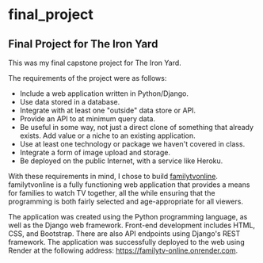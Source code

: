 # final_project
## Final Project for The Iron Yard

This was my final capstone project for The Iron Yard. 


The requirements of the project were as follows:
- Include a web application written in Python/Django.
- Use data stored in a database.
- Integrate with at least one "outside" data store or API.
- Provide an API to at minimum query data.
- Be useful in some way, not just a direct clone of something that already exists. Add value or a niche to an existing application.
- Use at least one technology or package we haven't covered in class.
- Integrate a form of image upload and storage.
- Be deployed on the public Internet, with a service like Heroku.

With these requirements in mind, I chose to build [familytvonline](https://familytv-online.onrender.com).  familytvonline is a fully functioning web application that provides a means for families to watch TV together, all the while ensuring that the programming is both fairly selected and age-appropriate for all viewers.

The application was created using the Python programming language, as well as the Django web framework. Front-end development includes HTML, CSS, and Bootstrap. There are also API endpoints using Django's REST framework.  The application was successfully deployed to the web using Render at the following address: https://familytv-online.onrender.com.
